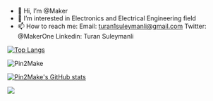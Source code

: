 - 👋 Hi, I’m @Maker
- 👀 I’m interested in Electronics and Electrical Engineering field
- 📫 How to reach me: 
      Email: turan1suleymanli@gmail.com
      Twitter: @MakerOne 
      Linkedin: Turan Suleymanli

[![Top Langs](https://github-readme-stats.vercel.app/api/top-langs/?username=Pin2Make&exclude_repo=Pin2Make.github.io,free-for-dev&layout=compact&langs_count=8&theme=radical)](https://github.com/Pin2Make)
<p><img align="center" src="https://github-readme-streak-stats.herokuapp.com/?user=Pin2Make&theme=radical" alt="Pin2Make" /></p> 

[![Pin2Make's GitHub stats](https://github-readme-stats.anuraghazra1.vercel.app/api?username=Pin2Make&count_private=true&include_all_commits=true&hide=contribs&show_icons=true&theme=radical)](https://github.com/Pin2Make)

![](https://komarev.com/ghpvc/?username=Pin2Make&color=yellow)
